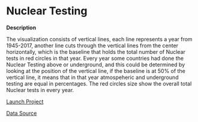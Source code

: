 # Nuclear Testing

**Description**

The visualization consists of vertical lines, each line represents a year from 1945-2017, another line cuts through the vertical lines from the center horizontally, which is the baseline that holds the total number of Nuclear tests in red circles in that year.
Every year some countries had done the Nuclear Testing above or underground, and this could be determined by looking at the position of the vertical line, if the baseline is at 50% of the vertical line, it means that in that year atmospeheric and underground testing are equal in percentages.
The red circles size show the overall total Nuclear tests in every year.


[Launch Project](https://bsakbar.github.io/dvia_2018/mapping_quantities/Final_Mapping_Quantities.html)

[Data Source](http://www.johnstonsarchive.net/nuclear/tests/)
